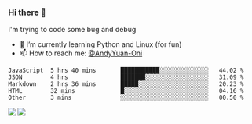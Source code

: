 ### Hi there 👋

I'm trying to code some bug and debug

- 🌱 I’m currently learning Python and Linux (for fun)
- 📫 How to reach me: [@AndyYuan-Oni](https://github.com/AndyYuan-Oni)


<!--START_SECTION:waka-->
```text
JavaScript  5 hrs 40 mins       ███████████░░░░░░░░░░░░░░   44.02 % 
JSON        4 hrs               ███████░░░░░░░░░░░░░░░░░░   31.09 % 
Markdown    2 hrs 36 mins       █████░░░░░░░░░░░░░░░░░░░░   20.23 % 
HTML        32 mins             █░░░░░░░░░░░░░░░░░░░░░░░░   04.16 % 
Other       3 mins              ░░░░░░░░░░░░░░░░░░░░░░░░░   00.50 %
```
<!--END_SECTION:waka-->

  <!--**AndyYuan-Oni/AndyYuan-Oni** is a ✨ _special_ ✨ repository because its `README.md` (this file) appears on your GitHub profile.-->
<!--[![Top Langs](https://github-readme-stats.vercel.app/api/top-langs/?username=AndyYUan-Oni&layout=compact)](https://github.com/AndyYUan-Oni/github-readme-stats)-->
<a href="https://github.com/AndyYUan-Oni/github-readme-stats">
  <img align="left" src="https://github-readme-stats.vercel.app/api?username=AndyYUan-Oni&hide=stars" />
</a>
<a href="https://github.com/AndyYUan-Oni/github-readme-stats">
  <img align="left" src="https://github-readme-stats.vercel.app/api/top-langs/?username=AndyYUan-Oni&layout=compact" />
</a>

